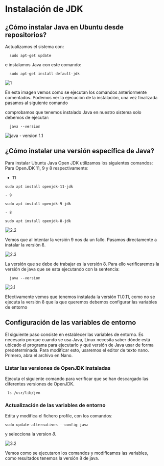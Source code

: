 # Instalación de JDK


## ¿Cómo instalar Java en Ubuntu desde repositorios?

Actualizamos el sistema con:

```
  sudo apt-get update
```

e instalamos Java con este comando:

```
  sudo apt-get install default-jdk
```

<img src="ImagenesJDK/1.png" alt="1">

En esta imagen vemos como se ejecutan los comandos anteriormente comentados. Podemos ver la ejecución de la instalación, una vez finalizada pasamos al siguiente comando 



comprobamos que tenemos instalado Java en nuestro sistema solo debemos de ejecutar:
```
  java --version
```

<div aling="center">
<img src="ImagenesJDK/java - version 1.1.png" alt="java - version 1.1">
<div>





## ¿Cómo instalar una versión específica de Java?

Para instalar Ubuntu Java Open JDK utilizamos los siguientes comandos:
Para OpenJDK 11, 9 y 8 respectivamente:

   - 11
   ```
   sudo apt install openjdk-11-jdk
   ```
    - 9
   ```
   sudo apt install openjdk-9-jdk
   ```
    - 8
   ```
   sudo apt install openjdk-8-jdk
   ```


<img src="ImagenesJDK/2.2.png" alt="2.2">

Vemos que al intentar la versión 9 nos da un fallo. Pasamos directamente a instalar la versión 8.

<img src="ImagenesJDK/2.3.png" alt="2.3">

La versión que se debe de trabajar es la versión 8. Para ello verificaremos la versión de java que se esta ejecutando con la sentencia:

```console
  java --version
```

<img src="ImagenesJDK/3.1.png" alt="3.1">



Efectivamente vemos que tenemos instalada la versión 11.0.11, como no se ejecuta la versión 8 que la que queremos debemos configurar las variables de entorno


## Configuración de las variables de entorno

 El siguiente paso consiste en establecer  las variables de entorno. Es necesario porque cuando se usa Java, Linux necesita saber dónde está ubicado el programa para ejecutarlo y qué versión de Java usar de forma predeterminada. Para modificar esto, usaremos el editor de texto nano. Primero, abra el archivo en Nano.

### Listar las versiones de OpenJDK instaladas

 Ejecuta el siguiente comando para verificar que se han descargado las diferentes versiones de OpenJDK.

```console
 ls /usr/lib/jvm
```



### Actualización de las variables de entorno

 Edita y modifica el fichero profile, con los comandos:

```console
sudo update-alternatives --config java
```
 y selecciona la version _8_.


<img src="ImagenesJDK/3.2.png" alt="3.2">

Vemos como se ejecutaron los comandos y modificamos las variables, como resultados tenemos la versión 8 de java. 


